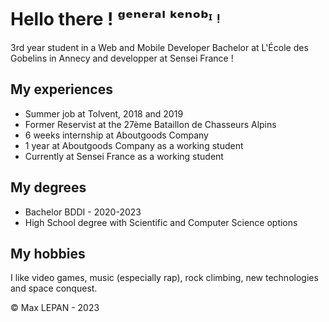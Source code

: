 # Hello there ! ᵍᵉⁿᵉʳᵃˡ ᵏᵉⁿᵒᵇᶦ ᵎ

3rd year student in a Web and Mobile Developer Bachelor at L'École des Gobelins in Annecy and developper at Sensei France !

## My experiences

- Summer job at Tolvent, 2018 and 2019
- Former Reservist at the 27ème Bataillon de Chasseurs Alpins
- 6 weeks internship at Aboutgoods Company
- 1 year at Aboutgoods Company as a working student
- Currently at Sensei France as a working student

## My degrees

- Bachelor BDDI - 2020-2023
- High School degree with Scientific and Computer Science options

## My hobbies

I like video games, music (especially rap), rock climbing, new technologies and space conquest.

© Max LEPAN - 2023
